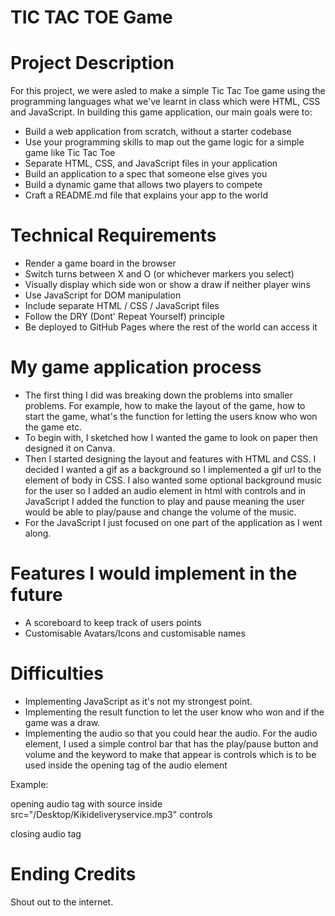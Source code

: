 # TIC TAC TOE Game

# Project Description 
For this project, we were asled to make a simple Tic Tac Toe game using the programming languages what we've learnt in class which were HTML, CSS and JavaScript. In building this game application, our main goals were to:
- Build a web application from scratch, without a starter codebase
- Use your programming skills to map out the game logic for a simple game like Tic Tac Toe
- Separate HTML, CSS, and JavaScript files in your application
- Build an application to a spec that someone else gives you
- Build a dynamic game that allows two players to compete
- Craft a README.md file that explains your app to the world

# Technical Requirements
- Render a game board in the browser
- Switch turns between X and O (or whichever markers you select)
- Visually display which side won or show a draw if neither player wins
- Use JavaScript for DOM manipulation
- Include separate HTML / CSS / JavaScript files
- Follow the DRY (Dont' Repeat Yourself) principle
- Be deployed to GitHub Pages where the rest of the world can access it

# My game application process
- The first thing I did was breaking down the problems into smaller problems. For example, how to make the layout of the game, how to start the game, what's the function for letting the users know who won the game etc. 
- To begin with, I sketched how I wanted the game to look on paper then designed it on Canva. 
- Then I started designing the layout and features with HTML and CSS. I decided I wanted a gif as a background so I implemented a gif url to the element of body in CSS. I also wanted some optional background music for the user so I added an audio element in html with controls and in JavaScript I added the function to play and pause meaning the user would be able to play/pause and change the volume of the music. 
- For the JavaScript I just focused on one part of the application as I went along. 

# Features I would implement in the future 
- A scoreboard to keep track of users points 
- Customisable Avatars/Icons and customisable names 

# Difficulties
- Implementing JavaScript as it's not my strongest point. 
- Implementing the result function to let the user know who won and if the game was a draw. 
- Implementing the audio so that you could hear the audio. For the audio element, I used a simple control bar that has the play/pause button and volume and the keyword to make that appear is controls which is to be used inside the opening tag of the audio element

Example:

opening audio tag with source inside 
src="/Desktop/Kikideliveryservice.mp3" controls 

closing audio tag

# Ending Credits 
Shout out to the internet.
